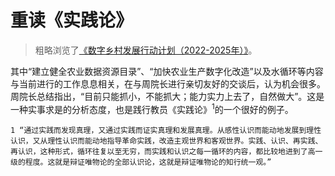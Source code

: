 # 重读《实践论》

> 粗略浏览了[《数字乡村发展行动计划（2022-2025年）》](http://47.96.141.234/view/articles/plan.pdf)。

其中“建立健全农业数据资源目录”、“加快农业生产数字化改造”以及水循环等内容与当前进行的工作息息相关，在与周院长进行亲切友好的交谈后，认为机会很多。周院长总结指出，“目前只能抓小，不能抓大；能力实力上去了，自然做大”。这是一种实事求是的分析态度，也是践行教员《实践论》<sup>1</sup>的一个很好的例子。

```1 “通过实践而发现真理，又通过实践而证实真理和发展真理。从感性认识而能动地发展到理性认识，又从理性认识而能动地指导革命实践，改造主观世界和客观世界。实践、认识、再实践、再认识，这种形式，循环往复以至无穷，而实践和认识之每一循环的内容，都比较地进到了高一级的程度。这就是辩证唯物论的全部认识论，这就是辩证唯物论的知行统一观。”```

